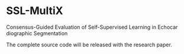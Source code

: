 # SSL-MultiX
Consensus-Guided Evaluation of Self-Supervised Learning in Echocar diographic Segmentation

The complete source code will be released with the research paper.
